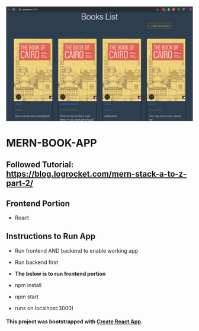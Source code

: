 ![Book App](/public/preview.png)

# MERN-BOOK-APP

## Followed Tutorial: https://blog.logrocket.com/mern-stack-a-to-z-part-2/

## Frontend Portion
- React

## Instructions to Run App
- Run frontend AND backend to enable working app
- Run backend first

- **The below is to run frontend portion**
- npm install
- npm start
- runs on localhost:3000)

#### This project was bootstrapped with [Create React App](https://github.com/facebook/create-react-app).
